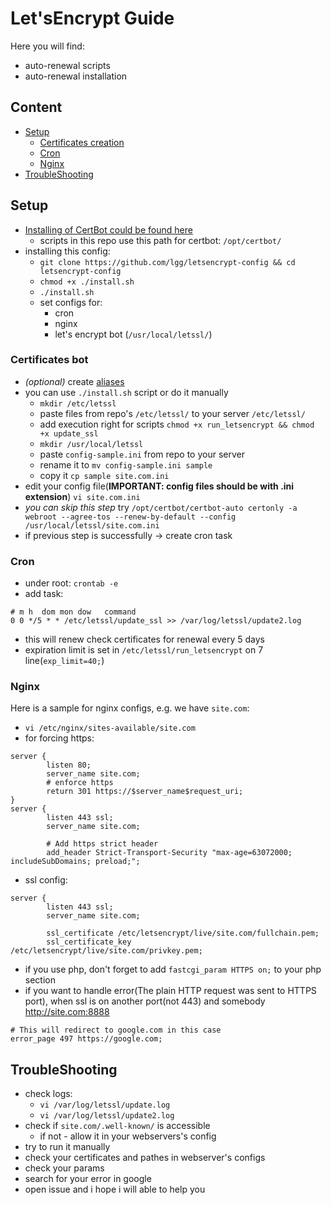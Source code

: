 # Let'sEncrypt Guide

Here you will find:
* auto-renewal scripts
* auto-renewal installation

## Content

* [Setup](#setup)
    * [Certificates creation](#certificates-bot)
    * [Cron](#cron)
    * [Nginx](#nginx)
* [TroubleShooting](#troubleshooting)

## Setup

* [Installing of CertBot could be found here](https://github.com/certbot/certbot)
    * scripts in this repo use this path for certbot: `/opt/certbot/`
* installing this config:
    * `git clone https://github.com/lgg/letsencrypt-config && cd letsencrypt-config`
    * `chmod +x ./install.sh`
    * `./install.sh`
    * set configs for:
        * cron
        * nginx
        * let's encrypt bot (`/usr/local/letssl/`)

### Certificates bot
* _(optional)_ create [aliases](./aliases.md)
* you can use `./install.sh` script or do it manually
    * `mkdir /etc/letssl`
    * paste files from repo's `/etc/letssl/` to your server `/etc/letssl/`
    * add execution right for scripts `chmod +x run_letsencrypt && chmod +x update_ssl`
    * `mkdir /usr/local/letssl`
    * paste `config-sample.ini` from repo to your server
    * rename it to `mv config-sample.ini sample`
    * copy it `cp sample site.com.ini`
* edit your config file(**IMPORTANT: config files should be with .ini extension**) `vi site.com.ini`
* _you can skip this step_ try `/opt/certbot/certbot-auto certonly -a webroot --agree-tos --renew-by-default --config /usr/local/letssl/site.com.ini`
* if previous step is successfully -> create cron task

### Cron

* under root: `crontab -e`
* add task:
```
# m h  dom mon dow   command
0 0 */5 * * /etc/letssl/update_ssl >> /var/log/letssl/update2.log
```
* this will renew check certificates for renewal every 5 days
* expiration limit is set in `/etc/letssl/run_letsencrypt` on 7 line(`exp_limit=40;`)

### Nginx

Here is a sample for nginx configs, e.g. we have `site.com`:
* `vi /etc/nginx/sites-available/site.com`
* for forcing https:
```
server {
        listen 80;
        server_name site.com;
        # enforce https
        return 301 https://$server_name$request_uri;
}
server {
        listen 443 ssl;
        server_name site.com;

        # Add https strict header
        add_header Strict-Transport-Security "max-age=63072000; includeSubDomains; preload;";
```
* ssl config:
```
server {
        listen 443 ssl;
        server_name site.com;

        ssl_certificate /etc/letsencrypt/live/site.com/fullchain.pem;
        ssl_certificate_key /etc/letsencrypt/live/site.com/privkey.pem;
```
* if you use php, don't forget to add `fastcgi_param HTTPS on;` to your php section
* if you want to handle error(The plain HTTP request was sent to HTTPS port), when ssl is on another port(not 443) and somebody http://site.com:8888
```
# This will redirect to google.com in this case
error_page 497 https://google.com;
```

## TroubleShooting

* check logs:
    * `vi /var/log/letssl/update.log`
    * `vi /var/log/letssl/update2.log`
* check if `site.com/.well-known/` is accessible
    * if not - allow it in your webservers's config
* try to run it manually
* check your certificates and pathes in webserver's configs
* check your params
* search for your error in google
* open issue and i hope i will able to help you
